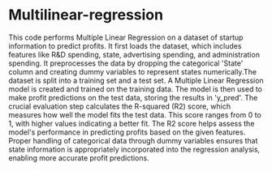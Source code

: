 # Multilinear-regression
This code performs Multiple Linear Regression on a dataset of startup information to predict profits. It first loads the dataset, which includes features like R&D spending, state, advertising spending, and administration spending. It preprocesses the data by dropping the categorical 'State' column and creating dummy variables to represent states numerically.The dataset is split into a training set and a test set. A Multiple Linear Regression model is created and trained on the training data. The model is then used to make profit predictions on the test data, storing the results in 'y_pred'. The crucial evaluation step calculates the R-squared (R2) score, which measures how well the model fits the test data. This score ranges from 0 to 1, with higher values indicating a better fit. The R2 score helps assess the model's performance in predicting profits based on the given features. Proper handling of categorical data through dummy variables ensures that state information is appropriately incorporated into the regression analysis, enabling more accurate profit predictions.
